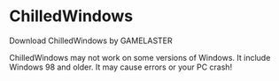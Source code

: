 # ChilledWindows
Download ChilledWindows by GAMELASTER

ChilledWindows may not work on some versions of Windows. It include Windows 98 and older.
It may cause errors or your PC crash!
